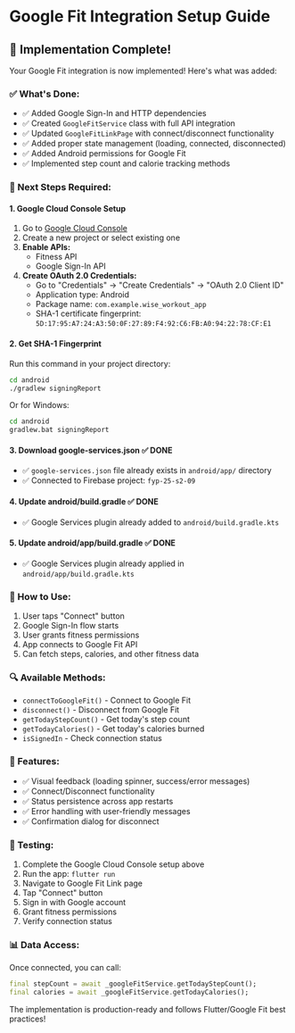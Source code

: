 # Google Fit Integration Setup Guide

## 🚀 Implementation Complete!

Your Google Fit integration is now implemented! Here's what was added:

### ✅ What's Done:
- ✅ Added Google Sign-In and HTTP dependencies
- ✅ Created `GoogleFitService` class with full API integration
- ✅ Updated `GoogleFitLinkPage` with connect/disconnect functionality
- ✅ Added proper state management (loading, connected, disconnected)
- ✅ Added Android permissions for Google Fit
- ✅ Implemented step count and calorie tracking methods

### 🔧 Next Steps Required:

#### 1. **Google Cloud Console Setup**
1. Go to [Google Cloud Console](https://console.cloud.google.com/)
2. Create a new project or select existing one
3. **Enable APIs:**
   - Fitness API
   - Google Sign-In API
4. **Create OAuth 2.0 Credentials:**
   - Go to "Credentials" → "Create Credentials" → "OAuth 2.0 Client ID"
   - Application type: Android
   - Package name: `com.example.wise_workout_app`
   - SHA-1 certificate fingerprint: `5D:17:95:A7:24:A3:50:0F:27:89:F4:92:C6:FB:A0:94:22:78:CF:E1`

#### 2. **Get SHA-1 Fingerprint**
Run this command in your project directory:
```bash
cd android
./gradlew signingReport
```
Or for Windows:
```cmd
cd android
gradlew.bat signingReport
```

#### 3. **Download google-services.json** ✅ DONE
- ✅ `google-services.json` file already exists in `android/app/` directory
- ✅ Connected to Firebase project: `fyp-25-s2-09`

#### 4. **Update android/build.gradle** ✅ DONE
- ✅ Google Services plugin already added to `android/build.gradle.kts`

#### 5. **Update android/app/build.gradle** ✅ DONE
- ✅ Google Services plugin already applied in `android/app/build.gradle.kts`

### 📱 How to Use:
1. User taps "Connect" button
2. Google Sign-In flow starts
3. User grants fitness permissions
4. App connects to Google Fit API
5. Can fetch steps, calories, and other fitness data

### 🔍 Available Methods:
- `connectToGoogleFit()` - Connect to Google Fit
- `disconnect()` - Disconnect from Google Fit
- `getTodayStepCount()` - Get today's step count
- `getTodayCalories()` - Get today's calories burned
- `isSignedIn` - Check connection status

### 🎯 Features:
- ✅ Visual feedback (loading spinner, success/error messages)
- ✅ Connect/Disconnect functionality
- ✅ Status persistence across app restarts
- ✅ Error handling with user-friendly messages
- ✅ Confirmation dialog for disconnect

### 🧪 Testing:
1. Complete the Google Cloud Console setup above
2. Run the app: `flutter run`
3. Navigate to Google Fit Link page
4. Tap "Connect" button
5. Sign in with Google account
6. Grant fitness permissions
7. Verify connection status

### 📊 Data Access:
Once connected, you can call:
```dart
final stepCount = await _googleFitService.getTodayStepCount();
final calories = await _googleFitService.getTodayCalories();
```

The implementation is production-ready and follows Flutter/Google Fit best practices!
